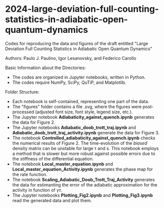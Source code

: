 # 2024-large-deviation-full-counting-statistics-in-adiabatic-open-quantum-dynamics 

Codes for reproducing the data and figures of the draft entitled "Large Deviation Full Counting Statistics in Adiabatic Open Quantum Dynamics"

Authors: Paulo J. Paulino, Igor Lesanovsky, and Federico Carollo

Basic Information about the Directories:
  - The codes are organized in Jupyter notebooks, written in Python.
  - The codes require NumPy, SciPy, QuTiP, and Matplotlib.

Folder Structure:
  - Each notebook is self-contained, representing one part of the data.
  - The "figures" folder contains a file .svg, where the figures were post-processed (adjusted font size, font style, legend size, etc.).
  - The Jupyter notebook **Adiabaticity_against_quench.ipynb** generates the data for Figure 2.
  - The Jupyter notebooks **Adiabatic_doob_trott_traj.ipynb** and **Adiabatic_doob_trott_traj_activity.ipynb** generate the data for Figure 3.
  - The notebook **Controlled_adiabaticity_against_quench.ipynb** checks the numerical results of Figure 2. The time-evolution of the *biased* density matrix can be unstable for large τ and s. This notebook employs a method that is slower but more robust against possible errors due to the stiffness of the differential equation.
  - The notebook **Local_master_equation.ipynb** and **Local_master_equation_Activity.ipynb** generates the phase map for the rate function.
  - The notebook **Scaling_Adiabatic_Doob_Trott_Traj_Activity** generates the data for estimanting the error of the adiabatic approximation for the activity in function of $\gamma \tau$. 
  - The Jupyter notebooks **Plotting_Fig2.ipynb** and **Plotting_Fig3.ipynb** read the generated data and plot them.

